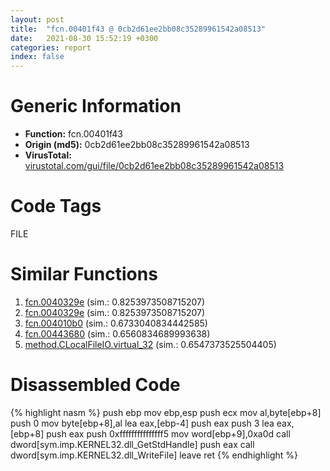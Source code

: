 ```yaml
---
layout: post
title:  "fcn.00401f43 @ 0cb2d61ee2bb08c35289961542a08513"
date:   2021-08-30 15:52:19 +0300
categories: report
index: false
---
```


# Generic Information
- **Function:** fcn.00401f43
- **Origin (md5):** 0cb2d61ee2bb08c35289961542a08513
- **VirusTotal:** [virustotal.com/gui/file/0cb2d61ee2bb08c35289961542a08513][virustotal_ref]

# Code Tags
<span class="tag" id="FILE">FILE</span>


# Similar Functions

1. [fcn.0040329e][similar_1_ref] (sim.: 0.8253973508715207)
2. [fcn.0040329e][similar_2_ref] (sim.: 0.8253973508715207)
3. [fcn.004010b0][similar_3_ref] (sim.: 0.6733040834442585)
4. [fcn.00443680][similar_4_ref] (sim.: 0.6560834689993638)
5. [method.CLocalFileIO.virtual\_32][similar_5_ref] (sim.: 0.6547373525504405)


# Disassembled Code

{% highlight nasm %}
push ebp
mov ebp,esp
push ecx
mov al,byte[ebp+8]
push 0
mov byte[ebp+8],al
lea eax,[ebp-4]
push eax
push 3
lea eax,[ebp+8]
push eax
push 0xfffffffffffffff5
mov word[ebp+9],0xa0d
call dword[sym.imp.KERNEL32.dll_GetStdHandle]
push eax
call dword[sym.imp.KERNEL32.dll_WriteFile]
leave 
ret 
{% endhighlight %}


[similar_1_ref]: /report/fcn.0040329e@3f1595e66dc63331ba0930a0c79684ce
[similar_2_ref]: /report/fcn.0040329e@4c8869bb42f854640703b6ddda29ee38
[similar_3_ref]: /report/fcn.004010b0@7b8f4ef4fb1f8ad81aca09da2f992561
[similar_4_ref]: /report/fcn.00443680@3dfcfb1d918b690c00de324bcfcdc082
[similar_5_ref]: /report/method.CLocalFileIO.virtual_32@3dfcfb1d918b690c00de324bcfcdc082
[virustotal_ref]: https://www.virustotal.com/gui/file/0cb2d61ee2bb08c35289961542a08513